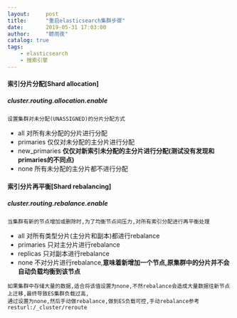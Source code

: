 ```yaml
---
layout:     post
title:      "重启elasticsearch集群步骤"
date:       2019-05-31 17:03:00
author:     "聼雨夜"
catalog: true
tags:
    - elasticsearch
    - 搜索引擎
---
```

#### 索引分片分配[Shard allocation]
##### cluster.routing.allocation.enable
```设置集群对未分配(UNASSIGNED)的分片分配方式```
* all 对所有未分配的分片进行分配
* primaries 仅仅对未分配的主分片进行分配
* new_primaries <strong>仅仅对新索引未分配的主分片进行分配(测试没有发现和primaries的不同点)</strong>
* none 所有未分配的主分片都不进行分配

#### 索引分片再平衡[Shard rebalancing]
##### cluster.routing.rebalance.enable
```当集群有新的节点增加或删除时,为了均衡节点间压力,对所有索引分配进行再平衡处理```
* all 对所有类型分片(主分片和副本)都进行rebalance
* primaries 只对主分片进行rebalance
* replicas 只对副本进行rebalance
* none 不对分片进行rebalance,**意味着新增加一个节点,原集群中的分片并不会自动负载均衡到该节点**<br/>
```
如果集群中存储大量的数据,适合将该值设置为none,不然rebalance会造成大量数据往新节点上迁移,最终导致ES集群负载过高,
通过设置为none,然后手动做rebalance,做到ES负载可控,手动rebalance参考resturl:/_cluster/reroute
```    


